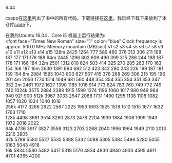 6.44

csapp在[这里](http://csapp.cs.cmu.edu/3e/code.html)列出了书中的所有代码，下载链接在[这里](http://csapp.cs.cmu.edu/3e/code-all.tar)，我已经下载下来放到了本仓库[code](https://github.com/upupming/CSAPP/code)下。  

在我的Ubuntu 16.04，Core i5 机器上运行结果为:  
<font face="Times New Roman" size="1" color="blue" 
    Clock frequency is approx. 500.0 MHz
    Memory mountain (MB/sec)
		    s1		s2		s3		s4		s5	    s6	    s7	    s8	    s9	    s10	    s11	    s12	    s13	    s14	    s15	
    128m	2425	1264	777		589		460	    376	    313	    306	    211	    198	    187 	177 	171	    176	    188	
    64m		2445	1296	802		609		490	    399	    315 	286	    244	    198	    187	    178	    171 	166	    184	
    32m		2501	1312	810		624		503	    414	    325 	270	    285	    263	    170	    163     154	    168 	187	
    16m		2630	1391	894		692		512	    423	    342 	280	    243	    226	    199	    187	    181	    159	    154	
    8m		2884	1595	1043	803		627	    507	    415	    376	    268	    269	    306	    215	    195	    196 	201	
    4m		2056	1774	1514	1049	681	    560	    448	    354	    354	    355	    354	    351	    353	    347     352	
    2m		2461	1972	1627	1390	1165	1016	914	    773	    824	    783	    760	    749	    772	    749 	740	
    1024k	3575	2884	2388	1915	1599	1374	1196	1060	1017	980	    949	    964	    940	    921 	900	
    512k	3967	3033	2547	2068	1731	1490	1295	1138	1108	1082	1057	1020	1034	1040	1016	
    256k	4177	3266	2922	2567	2225	1953	1693	1525	1518	1512	1515	1677	1632	1763	1710	
    128k	4498	3681	3514	3280	2873	2478	2204	1939	1884	1908	1999	1943	1972	2016	2022	
    64k		4736	3917	3827	3558	3123	2703	2268	2040	1996	1964	1949	2110	2013	2216	3805	
    32k		5789	5580	5527	5535	5388	5332	5088	5305	5384	5496	5280	5055	5163	5043	4918	
    16k		5834	5580	5482	5417	5318	5170	4834	4830	4840	4933	4595	4611	4701	4365	4200	
    
</font>
